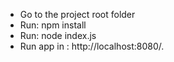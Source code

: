 - Go to the project root folder
- Run: npm install
- Run: node index.js
- Run app in : http://localhost:8080/.

